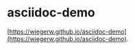# asciidoc-demo

[https://wiegerw.github.io/asciidoc-demo](https://wiegerw.github.io/asciidoc-demo).
